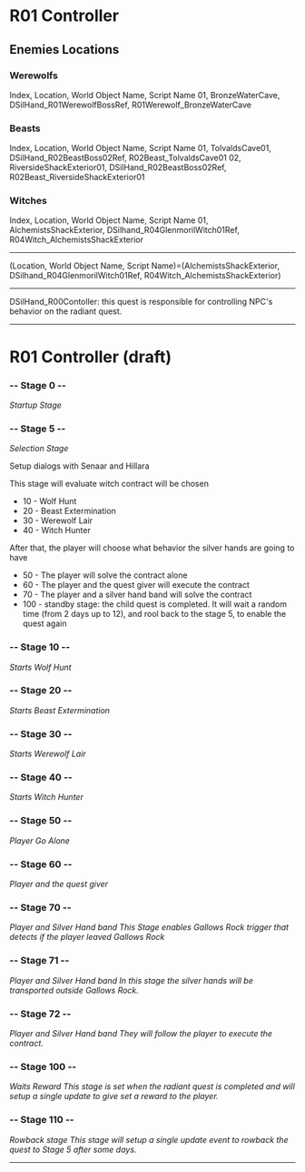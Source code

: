 # R01 Controller

## Enemies Locations

### Werewolfs
Index, Location, World Object Name, Script Name
01, BronzeWaterCave, DSilHand_R01WerewolfBossRef, R01Werewolf_BronzeWaterCave

### Beasts 
Index, Location, World Object Name, Script Name
01, TolvaldsCave01, DSilHand_R02BeastBoss02Ref, R02Beast_TolvaldsCave01
02, RiversideShackExterior01, DSilHand_R02BeastBoss02Ref, R02Beast_RiversideShackExterior01

### Witches
Index, Location, World Object Name, Script Name
01, AlchemistsShackExterior, DSilhand_R04GlenmorilWitch01Ref, R04Witch_AlchemistsShackExterior


------------


(Location, World Object Name, Script Name)=(AlchemistsShackExterior, DSilhand_R04GlenmorilWitch01Ref, R04Witch_AlchemistsShackExterior)


------------


DSilHand_R00Contoller: this quest is responsible for controlling NPC's behavior on the radiant quest.


---

# R01 Controller (draft)

### -- Stage 0 --

*Startup Stage*


### -- Stage 5 --

*Selection Stage*

Setup dialogs with Senaar and Hillara

This stage will evaluate witch contract will be chosen 
* 10 - Wolf Hunt
* 20 - Beast Extermination
* 30 - Werewolf Lair
* 40 - Witch Hunter

After that, the player will choose what behavior the silver hands are going to have
* 50 - The player will solve the contract alone
* 60 - The player and the quest giver will execute the contract
* 70 - The player and a silver hand band will solve the contract
* 100 - standby stage: the child quest is completed. It will wait a random time (from 2 days up to 12), and rool back to the stage 5, to enable the quest again


### -- Stage 10 --

*Starts Wolf Hunt*


### -- Stage 20 --

*Starts Beast Extermination*

### -- Stage 30 --

*Starts Werewolf Lair*


### -- Stage 40 --

*Starts Witch Hunter*


### -- Stage 50 --

*Player Go Alone*

### -- Stage 60 --

*Player and the quest giver*

### -- Stage 70 --

*Player and Silver Hand band*
*This Stage enables Gallows Rock trigger that detects if the player leaved Gallows Rock*

### -- Stage 71 --

*Player and Silver Hand band*
*In this stage the silver hands will be transported outside Gallows Rock.*

### -- Stage 72 --

*Player and Silver Hand band*
*They will follow the player to execute the contract.*


### -- Stage 100 --

*Waits Reward*
*This stage is set when the radiant quest is completed and will setup a single update to give set a reward to the player.*

### -- Stage 110 --

*Rowback stage*
*This stage will setup a single update event to rowback the quest to Stage 5 after some days.*



------------



